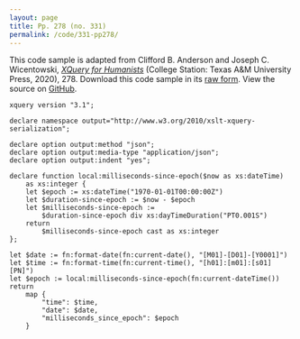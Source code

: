 ```yaml
---
layout: page
title: Pp. 278 (no. 331)
permalink: /code/331-pp278/
---
```


This code sample is adapted from Clifford B. Anderson and Joseph C. Wicentowski, 
[_XQuery for Humanists_](/) (College Station: Texas A&M University Press, 2020), 278. 
Download this code sample in its [raw form](/code/331-pp278/331-pp278.xq).
View the source on [GitHub](https://github.com/coding4humanists/xquery4humanists/blob/release/code/331-pp278/331-pp278.xq).

```xquery
xquery version "3.1";

declare namespace output="http://www.w3.org/2010/xslt-xquery-serialization";

declare option output:method "json";
declare option output:media-type "application/json";
declare option output:indent "yes";

declare function local:milliseconds-since-epoch($now as xs:dateTime) 
    as xs:integer {
    let $epoch := xs:dateTime("1970-01-01T00:00:00Z")
    let $duration-since-epoch := $now - $epoch
    let $milliseconds-since-epoch :=
        $duration-since-epoch div xs:dayTimeDuration("PT0.001S")
    return
        $milliseconds-since-epoch cast as xs:integer
};

let $date := fn:format-date(fn:current-date(), "[M01]-[D01]-[Y0001]")
let $time := fn:format-time(fn:current-time(), "[h01]:[m01]:[s01] [PN]")
let $epoch := local:milliseconds-since-epoch(fn:current-dateTime())
return
    map {
        "time": $time,
        "date": $date,
        "milliseconds_since_epoch": $epoch
    }
```  
